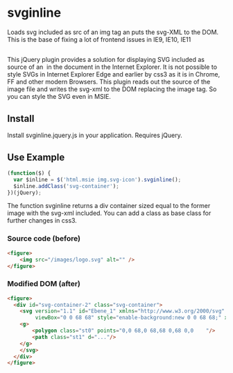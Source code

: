 # svginline
Loads svg included as src of an img tag an puts the svg-XML to the DOM. This is the base of fixing a lot of frontend issues in IE9, IE10, IE11

##
This jQuery plugin provides a solution for displaying SVG included as source of an <img /> in the document in the Internet Explorer.
It is not possible to style SVGs in Internet Explorer Edge and earlier by css3 as it is in Chrome, FF and other modern Browsers.
This plugin reads out the source of the image file and writes the svg-xml to the DOM replacing the image tag. So you can style the SVG even in MSIE.

## Install
Install svginline.jquery.js in your application. 
Requires jQuery.
 
## Use Example

```javascript
(function($) {
  var $inline = $('html.msie img.svg-icon').svginline();
  $inline.addClass('svg-container');
})(jQuery);
```

The function svginline returns a div container sized equal to the former image with the svg-xml included. 
You can add a class as base class for further changes in css3.

### Source code (before)

```html
<figure>
    <img src="/images/logo.svg" alt="" />
</figure>
```


### Modified DOM (after)

```html
<figure>
  <div id="svg-container-2" class="svg-container">
    <svg version="1.1" id="Ebene_1" xmlns="http://www.w3.org/2000/svg" xmlns:xlink="http://www.w3.org/1999/xlink" x="0px" y="0px"
    	 viewBox="0 0 68 68" style="enable-background:new 0 0 68 68;" xml:space="preserve">
    <g>
    	<polygon class="st0" points="0,0 68,0 68,68 0,68 0,0 	"/>
    	<path class="st1" d="..."/>
    </g>
    </svg>
  </div>
</figure>
```


